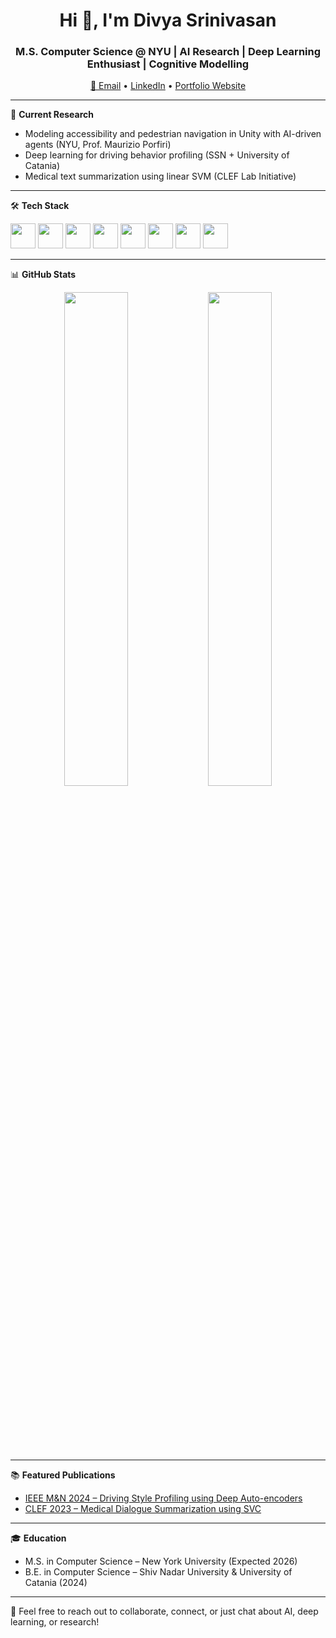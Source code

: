 <h1 align="center">Hi 👋, I'm Divya Srinivasan</h1>
<h3 align="center">M.S. Computer Science @ NYU | AI Research | Deep Learning Enthusiast | Cognitive Modelling </h3>

<p align="center">
  <a href="mailto:ds7852@nyu.edu">📧 Email</a> •
  <a href="https://www.linkedin.com/in/divya-srinivasan-790ba41bb/">LinkedIn</a> •
  <a href="https://divya603.github.io/DivyaS.github.io/">Portfolio Website</a>
</p>

---

🔬 **Current Research**
- Modeling accessibility and pedestrian navigation in Unity with AI-driven agents (NYU, Prof. Maurizio Porfiri)
- Deep learning for driving behavior profiling (SSN + University of Catania)
- Medical text summarization using linear SVM (CLEF Lab Initiative)

---

🛠️ **Tech Stack**
<p align="left">
  <img src="https://cdn.jsdelivr.net/gh/devicons/devicon/icons/python/python-original.svg" width="40" />
  <img src="https://cdn.jsdelivr.net/gh/devicons/devicon/icons/c/c-original.svg" width="40" />
  <img src="https://cdn.jsdelivr.net/gh/devicons/devicon/icons/cplusplus/cplusplus-original.svg" width="40" />
  <img src="https://cdn.jsdelivr.net/gh/devicons/devicon/icons/java/java-original.svg" width="40" />
  <img src="https://cdn.jsdelivr.net/gh/devicons/devicon/icons/javascript/javascript-original.svg" width="40" />
  <img src="https://cdn.jsdelivr.net/gh/devicons/devicon/icons/linux/linux-original.svg" width="40" />
  <img src="https://cdn.jsdelivr.net/gh/devicons/devicon/icons/matlab/matlab-original.svg" width="40" />
  <img src="https://cdn.jsdelivr.net/gh/devicons/devicon/icons/tensorflow/tensorflow-original.svg" width="40" />
</p>

---

📊 **GitHub Stats**
<div align="center">
  <img src="https://github-readme-stats.vercel.app/api?username=divya603&show_icons=true&theme=radical" width="45%" />
  <img src="https://github-readme-stats.vercel.app/api/top-langs/?username=divya603&layout=compact&theme=radical" width="45%" />
</div>

<br><br><br><br><br>

---

📚 **Featured Publications**
- [IEEE M&N 2024 – Driving Style Profiling using Deep Auto-encoders](http://dx.doi.org/10.1109/MN60932.2024.10615387)
- [CLEF 2023 – Medical Dialogue Summarization using SVC](https://ceur-ws.org/Vol-3497/paper-127.pdf)

---

🎓 **Education**
- M.S. in Computer Science – New York University (Expected 2026)
- B.E. in Computer Science – Shiv Nadar University & University of Catania (2024)

---

💬 Feel free to reach out to collaborate, connect, or just chat about AI, deep learning, or research!
